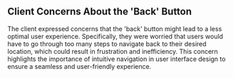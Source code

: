 ## Client Concerns About the 'Back' Button

The client expressed concerns that the 'back' button might lead to a less optimal user experience. Specifically, they were worried that users would have to go through too many steps to navigate back to their desired location, which could result in frustration and inefficiency. This concern highlights the importance of intuitive navigation in user interface design to ensure a seamless and user-friendly experience.